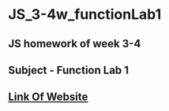 # JS_3-4w_functionLab1
## JS homework of week 3-4
## Subject - Function Lab 1
## [Link Of Website]()
